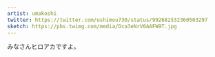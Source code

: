 ```yaml
---
artist: umakoshi
twitter: https://twitter.com/ushimou730/status/992682532360503297
sketch: https://pbs.twimg.com/media/Dca3eNrV0AAFW9T.jpg
---
```

みなさんヒロアカですよ。